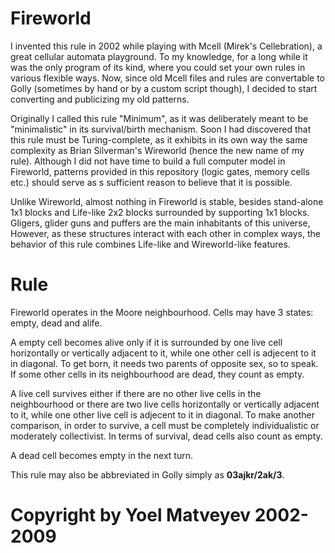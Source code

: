 # Fireworld

I invented this rule in 2002 while playing with Mcell (Mirek's Cellebration), a great cellular automata playground. To my knowledge, for a long while it was the only program of its kind, where you could set your own rules in various flexible ways. Now, since old Mcell files and rules are convertable to Golly (sometimes by hand or by a custom script though), I decided to start converting and publicizing my old patterns.

Originally I called this rule "Minimum", as it was deliberately meant to be "minimalistic" in its survival/birth mechanism. Soon I had discovered that this rule must be Turing-complete, as it exhibits in its own way the same complexity as Brian Silverman's Wireworld (hence the new name of my rule). Although I did not have time to build a full computer model in Fireworld, patterns provided in this repository (logic gates, memory cells etc.) should serve as s sufficient reason to believe that it is possible.

Unlike Wireworld, almost nothing in Fireworld is stable, besides stand-alone 1x1 blocks and Life-like 2x2 blocks surrounded by supporting 1x1 blocks. Gligers, glider guns and puffers are the main inhabitants of this universe, However, as these structures interact with each other in complex ways, the behavior of this rule combines Life-like and Wireworld-like features.

# Rule

Fireworld operates in the Moore neighbourhood. Cells may have 3 states: empty, dead and alife.

A empty cell becomes alive only if it is surrounded by one live cell horizontally or vertically adjacent to it, while one other cell is adjecent to it in diagonal. To get born, it needs two parents of opposite sex, so to speak. If some other cells in its neighbourhood are dead, they count as empty.

A live cell survives either if there are no other live cells in the neighbourhood or there are two live cells horizontally or vertically adjacent to it, while one other live cell is adjecent to it in diagonal. To make another comparison, in order to survive, a cell must be completely individualistic or moderately collectivist. In terms of survival, dead cells also count as empty.

A dead cell becomes empty in the next turn.

This rule may also be abbreviated in Golly simply as **03ajkr/2ak/3**.


# Copyright by Yoel Matveyev 2002-2009

